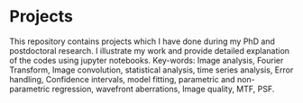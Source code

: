 # Projects
This repository contains projects which I have done during my PhD and postdoctoral research. I illustrate my work and provide detailed explanation of the codes using jupyter notebooks.
Key-words: Image analysis, Fourier Transform, Image convolution, statistical analysis, time series analysis, Error handling, Confidence intervals, model fitting, parametric and non-parametric regression, wavefront aberrations, Image quality, MTF, PSF.
